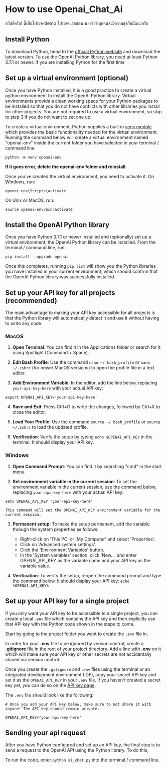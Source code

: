 # How to use Openai_Chat_Ai

สวัสดีครับ! นี้เป็นโปรเจคdemo โปรเจคแรกของผม หวังว่าทุกคนจะมีความสุขกับมันนะครับ


## Install Python

To download Python, head to the [official Python website](https://www.python.org/downloads/) and download the latest version. To use the OpenAI Python library, you need at least Python 3.7.1 or newer. If you are installing Python for the first time

## Set up a virtual environment (optional)

Once you have Python installed, it is a good practice to create a virtual python environment to install the OpenAI Python library. Virtual environments provide a clean working space for your Python packages to be installed so that you do not have conflicts with other libraries you install for other projects. You are not required to use a virtual environment, so skip to step 3 if you do not want to set one up.

To create a virtual environment, Python supplies a built in [venv module](https://docs.python.org/3/tutorial/venv.html) which provides the basic functionality needed for the virtual environment. Running the command below will create a virtual environment named "openai-env" inside the current folder you have selected in your terminal / command line:
 ```
 python -m venv openai-env
 ```
**If it goes error, delete the openai-env folder and reinstall.**

 Once you’ve created the virtual environment, you need to activate it. On Windows, run:
  ```
 openai-env\Scripts\activate
 ```
 On Unix or MacOS, run:
 ```
source openai-env/bin/activate
 ```
                                                                                                                                                          
## Install the OpenAI Python library

Once you have Python 3.7.1 or newer installed and (optionally) set up a virtual environment, the OpenAI Python library can be installed. From the terminal / command line, run:

```text
pip install --upgrade openai
```

Once this completes, running  `pip list`  will show you the Python libraries you have installed in your current environment, which should confirm that the OpenAI Python library was successfully installed.

## Set up your API key for all projects (recommended)

The main advantage to making your API key accessible for all projects is that the Python library will automatically detect it and use it without having to write any code.

### MacOS

1.  **Open Terminal**: You can find it in the Applications folder or search for it using Spotlight (Command + Space).
    
2.  **Edit Bash Profile**: Use the command  `nano ~/.bash_profile`  or  `nano ~/.zshrc`  (for newer MacOS versions) to open the profile file in a text editor.
    
3.  **Add Environment Variable**: In the editor, add the line below, replacing  `your-api-key-here`  with your actual API key:
    

```text
export OPENAI_API_KEY='your-api-key-here'
```

4.  **Save and Exit**: Press Ctrl+O to write the changes, followed by Ctrl+X to close the editor.
    
5.  **Load Your Profile**: Use the command  `source ~/.bash_profile`  or  `source ~/.zshrc`  to load the updated profile.
    
6.  **Verification**: Verify the setup by typing  `echo $OPENAI_API_KEY`  in the terminal. It should display your API key.

### Windows

1.  **Open Command Prompt**: You can find it by searching "cmd" in the start menu.
    
2.  **Set environment variable in the current session**: To set the environment variable in the current session, use the command below, replacing  `your-api-key-here`  with your actual API key:
    

```text
setx OPENAI_API_KEY "your-api-key-here"
```

```text
This command will set the OPENAI_API_KEY environment variable for the current session.
```

3.  **Permanent setup**: To make the setup permanent, add the variable through the system properties as follows:
    
    -   Right-click on 'This PC' or 'My Computer' and select 'Properties'.
    -   Click on 'Advanced system settings'.
    -   Click the 'Environment Variables' button.
    -   In the 'System variables' section, click 'New...' and enter OPENAI_API_KEY as the variable name and your API key as the variable value.
4.  **Verification**: To verify the setup, reopen the command prompt and type the command below. It should display your API key:  `echo %OPENAI_API_KEY%`


## Set up your API key for a single project
If you only want your API key to be accessible to a single project, you can create a local  `.env`  file which contains the API key and then explicitly use that API key with the Python code shown in the steps to come.

Start by going to the project folder you want to create the  `.env`  file in.

In order for your  **.env**  file to be ignored by version control, create a  **.gitignore**  file in the root of your project directory. Add a line with  **.env**  on it which will make sure your API key or other secrets are not accidentally shared via version control.

Once you create the  `.gitignore`  and  `.env`  files using the terminal or an integrated development environment (IDE), copy your secret API key and set it as the  `OPENAI_API_KEY`  in your  `.env`  file. If you haven't created a secret key yet, you can do so on the  [API key page](https://platform.openai.com/account/api-keys).

The  `.env`  file should look like the following:
```text
# Once you add your API key below, make sure to not share it with anyone! The API key should remain private.

OPENAI_API_KEY="your-api-key-here"
```

## [](https://platform.openai.com/docs/quickstart/step-3-sending-your-first-api-request)

## Sending your api request

After you have Python configured and set up an API key, the final step is to send a request to the OpenAI API using the Python library. To do this,

To run the code, enter `python ai_chat.py` into the terminal / command line.
